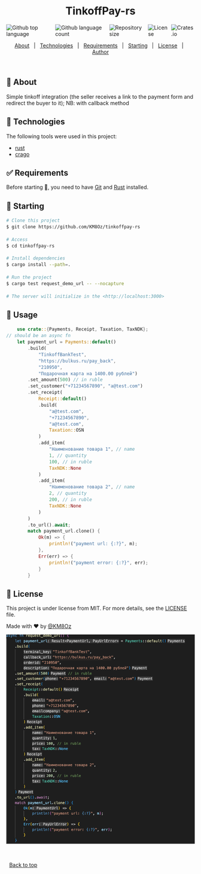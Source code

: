

<h1 id="top" align="center">TinkoffPay-rs</h1>

<div style="display:flex;flex-direction:row;gap:5px; width:100%;justify-content:center;">
  <img alt="Github top language" href="https://crates.io/crates/tinkoffpay" src="https://img.shields.io/github/languages/top/KM8Oz/TinkoffPay-rs?color=56BEB8">

  <img alt="Github language count" href="https://crates.io/crates/tinkoffpay" src="https://img.shields.io/github/languages/count/KM8Oz/tinkoffpay-rs?color=56BEB8">

  <img alt="Repository size" href="https://crates.io/crates/tinkoffpay" src="https://img.shields.io/github/repo-size/KM8Oz/tinkoffpay-rs?color=56BEB8">

  <img alt="License" href="https://crates.io/crates/tinkoffpay" src="https://img.shields.io/github/license/KM8Oz/tinkoffpay-rs?color=56BEB8">
  <img alt="Crates.io" href="https://crates.io/crates/tinkoffpay" src="https://img.shields.io/crates/v/tinkoffpay?color=56BEB8&label=tinkoffpay">
  <!-- <img alt="Github issues" src="https://img.shields.io/github/issues/KM8Oz/tinkoffpay-rs?color=56BEB8" /> -->

  <!-- <img alt="Github forks" src="https://img.shields.io/github/forks/KM8Oz/tinkoffpay-rs?color=56BEB8" /> -->

  <!-- <img alt="Github stars" src="https://img.shields.io/github/stars/KM8Oz/tinkoffpay-rs?color=56BEB8" /> -->
</div>

<!-- Status -->

<!-- <h4 align="center"> 
	🚧  TinkoffPay 🚀 Under construction...  🚧
</h4> 

<hr> -->

<p align="center" >
  <a href="#dart-about">About</a> &#xa0; | &#xa0; 
  <!-- <a href="#sparkles-features">Features</a> &#xa0; | &#xa0; -->
  <a href="#rocket-technologies">Technologies</a> &#xa0; | &#xa0;
  <a href="#white_check_mark-requirements">Requirements</a> &#xa0; | &#xa0;
  <a href="#checkered_flag-starting">Starting</a> &#xa0; | &#xa0;
  <a href="#memo-license">License</a> &#xa0; | &#xa0;
  <a href="https://github.com/KM8Oz" target="_blank">Author</a>
</p>

<br>

## :dart: About ##

Simple tinkoff integration (the seller receives a link to the payment form and redirect the buyer to it); NB: with callback method

## :rocket: Technologies ##

The following tools were used in this project:

- [rust](https://www.rust-lang.org/)
- [crago](https://crates.io/)

## :white_check_mark: Requirements ##

Before starting :checkered_flag:, you need to have [Git](https://git-scm.com) and [Rust](https://www.rust-lang.org/) installed.

## :checkered_flag: Starting ##

```bash
# Clone this project
$ git clone https://github.com/KM8Oz/tinkoffpay-rs

# Access
$ cd tinkoffpay-rs

# Install dependencies
$ cargo install --path=.

# Run the project
$ cargo test request_demo_url -- --nocapture 

# The server will initialize in the <http://localhost:3000>
```

## :checkered_flag: Usage ##

```rust
    use crate::{Payments, Receipt, Taxation, TaxNDK};
// should be an async fn 
    let payment_url = Payments::default()
        .build(
            "TinkoffBankTest",
            "https://bulkus.ru/pay_back",
            "210950", 
            "Подарочная карта на 1400.00 рублей")
        .set_amount(500) // in ruble
        .set_customer("+71234567890", "a@test.com")
        .set_receipt(
            Receipt::default()
            .build(
                "a@test.com", 
                "+71234567890", 
                "a@test.com", 
                Taxation::OSN
            )
            .add_item(
                "Наименование товара 1", // name
                1, // quantity
                100, // in ruble
                TaxNDK::None
            )
            .add_item(
                "Наименование товара 2", // name
                2, // quantity
                200, // in ruble
                TaxNDK::None
            )
        )
        .to_url().await;
        match payment_url.clone() {
            Ok(m) => {
                println!("payment url: {:?}", m);
            },
            Err(err) => {
                println!("payment error: {:?}", err);
            }
        }
```

## :memo: License ##

This project is under license from MIT. For more details, see the [LICENSE](LICENCE.md) file.


Made with :heart: by <a href="https://github.com/KM8Oz" target="_blank">@KM8Oz</a>
&#xa0;
<div align="center" > 
  <img src="./Screen-Shot.png" alt="TinkoffPay-rs" />

  &#xa0;

  <!-- <a href="https://tinkoffpay-rs.netlify.app">Demo</a> -->
</div>

&#xa0;
<a href="#top">Back to top</a>
